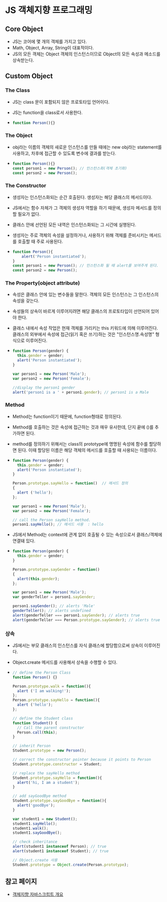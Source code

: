 # JS 객체지향 프로그래밍

## Core Object

- JS는 코어에 몇 개의 객체를 가지고 있다.
- Math, Object,  Array, String이 대표적이다.
- JS의 모든 객체는 Object 객체의 인스턴스이므로 Object의 모든 속성과 메소드를 상속받는다.

## Custom Object

### The Class

- JS는 class 문이 포함되지 않은 프로토타입 언어이다.

- JS는 function을 class로서 사용한다.

- ``` javascript
  function Person(){}
  ```

### The Object

- obj라는 이름의 객체의 새로운 인스턴스를 만들 때에는 new obj라는 statement를 사용하고, 차후에 접근할 수 있도록 변수에 결과를 받는다.

- ```javascript
  function Person(){}
  const person1 = new Person(); // 인스턴스화(객체 초기화)
  const person2 = new Person();
  ```

### The Constructor

- 생성자는 인스턴스화되는 순간 호출된다. 생성자는 해당 클래스의 메서드이다.

- JS에서는 함수 자체가 그 객체의 생성자 역할을 하기 때문에, 생성자 메서드를 정의할 필요가 없다.

- 클래스 안에 선언된 모든 내역은 인스턴스화되는 그 시간에 실행된다.

- 생성자는 주로 객체의 속성을 설정하거나, 사용하기 위해 객체를 준비시키는 메서드를 호출할 때 주로 사용된다.

- ```javascript
  function Person(){
      alert('Person instantiated');
  }
  const person1 = new Person(); // 인스턴스화 될 때 alert를 보여주게 된다.
  const person2 = new Person();
  ```

### The Property(object attribute)

- 속성은 클래스 안에 있는 변수들을 말한다. 객체의 모든 인스턴스는 그 인스턴스의 속성을 갖는다.

- 속성들의 상속이 바르게 이루어지려면 해당 클래스의 프로토타입이 선언되어 있어야 한다.

- 클래스 내에서 속성 작업은 현재 객체를 가리키는 this 키워드에 의해 이루어진다. 클래스의 외부에서 속성에 접근(읽기 혹은 쓰기)하는 것은 "인스턴스명.속성명" 형식으로 이루어진다.

- ```javascript
  function Person(gender) {
    this.gender = gender;
    alert('Person instantiated');
  }
  
  var person1 = new Person('Male');
  var person2 = new Person('Female');
  
  //display the person1 gender
  alert('person1 is a ' + person1.gender); // person1 is a Male
  ```

### Method

- Method는 function이기 때문에, function형태로 정의된다.

- Method를 호출하는 것은 속성에 접근하는 것과 매우 유사한데, 단지 끝에 ()를 추가하면 된다.

- method를 정의하기 위해서는 class의 prototype에 명명된 속성에 함수를 할당하면 된다. 이때 할당된 이름은 해당 객체의 메서드를 호출할 때 사용되는 이름이다.

- ```javascript
  function Person(gender) {
    this.gender = gender;
    alert('Person instantiated');
  }
  
  Person.prototype.sayHello = function()  // 메서드 정의
  {
    alert ('hello');
  };
  
  var person1 = new Person('Male');
  var person2 = new Person('Female');
  
  // call the Person sayHello method.
  person1.sayHello(); // 메서드 사용  : hello
  ```

- JS에서 Method는 context에 관계 없이 호출될 수 있는 속성으로서 클래스/객체에 연결돼 있다.

- ```javascript
  function Person(gender) {
    this.gender = gender;
  }
  
  Person.prototype.sayGender = function()
  {
    alert(this.gender);
  };
  
  var person1 = new Person('Male');
  var genderTeller = person1.sayGender;
  
  person1.sayGender(); // alerts 'Male'
  genderTeller(); // alerts undefined
  alert(genderTeller === person1.sayGender); // alerts true
  alert(genderTeller === Person.prototype.sayGender); // alerts true
  ```

### 상속

- JS에서는 부모 클래스의 인스턴스를 자식 클래스에 할당함으로써 상속이 이루어진다.

- Object.create 메서드를 사용해서 상속을 수행할 수 있다.

- ```javascript
  // define the Person Class
  function Person() {}
  
  Person.prototype.walk = function(){
    alert ('I am walking!');
  };
  Person.prototype.sayHello = function(){
    alert ('hello');
  };
  
  // define the Student class
  function Student() {
    // Call the parent constructor
    Person.call(this);
  }
  
  // inherit Person
  Student.prototype = new Person();
  
  // correct the constructor pointer because it points to Person
  Student.prototype.constructor = Student;
  
  // replace the sayHello method
  Student.prototype.sayHello = function(){
    alert('hi, I am a student');
  }
  
  // add sayGoodBye method
  Student.prototype.sayGoodBye = function(){
    alert('goodBye');
  }
  
  var student1 = new Student();
  student1.sayHello();
  student1.walk();
  student1.sayGoodBye();
  
  // check inheritance
  alert(student1 instanceof Person); // true
  alert(student1 instanceof Student); // true
  
  // Object.create 사용
  Student.prototype = Object.create(Person.prototype);
  ```





## 참고 페이지

- [객체지향 자바스크립트 개요](https://developer.mozilla.org/ko/docs/Web/JavaScript/Introduction_to_Object-Oriented_JavaScript#javascript_review)


